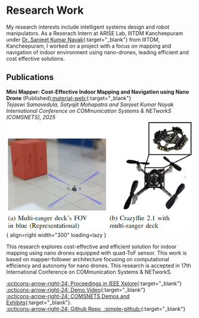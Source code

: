# Research Work

My research interests include intelligent systems design and robot manipulators. As a Reserach Intern at ARISE Lab, IIITDM Kancheepuram under [Dr. Sanjeet Kumar Nayak](https://www.iiitdm.ac.in/people/faculty/sanjeetn@iiitdm.ac.in){:target="_blank"} from IIITDM, Kancheepuram, I worked on a project with a focus on mapping and navigation of indoor environment using nano-drones, leading efficient and cost effective solutions.
## Publications

<!-- !!! note "" -->
**Mini Mapper: Cost-Effective Indoor Mapping and Navigation using Nano Drone** (Published)[:material-web:](https://ieeexplore.ieee.org/document/10885580){:target="_blank"}
<br>
*Tejaswi Samavedula, Satyajit Mohapatra and Sanjeet Kumar Nayak*
<br>
*International Conference on COMmunication Systems & NETworkS (COMSNETS), 2025*
<br>
![research](images/image.png){ align=right width="300" loading=lazy }

This research explores cost-effective and efficient solution for indoor mapping using nano drones equipped with quad-ToF sensor. This work is based on mapper-follower architecture focusing on computational efficiency and autonomy for nano drones. This research is accepted in 17th International Conference on COMmunication Systems & NETworkS.

[:octicons-arrow-right-24: Proceedings in IEEE Xplore](https://ieeexplore.ieee.org/document/10885580){:target="_blank"}
<br>
[:octicons-arrow-right-24: Demo Video](https://www.youtube.com/watch?v=BqCE9QlfSPI){:target="_blank"}
<br>
[:octicons-arrow-right-24: COMSNETS Demos and Exhibits](https://www.comsnets.org/archive/2025/demos_exhibits.html){:target="_blank"}.
<br>
[:octicons-arrow-right-24: Github Repo&nbsp;&nbsp;:simple-github:](https://github.com/tejaswisam/crazyswarm2){:target="_blank"}